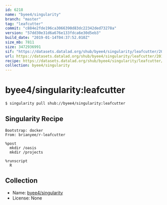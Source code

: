 ```yaml
---
id: 6218
name: "byee4/singularity"
branch: "master"
tag: "leafcutter"
commit: "c884e2fde196ca3066390d83dc22342ded73278a"
version: "57dd30e31d6a676e133fdca6e30d5eb3"
build_date: "2019-01-14T04:37:52.010Z"
size_mb: 7811
size: 3472936991
sif: "https://datasets.datalad.org/shub/byee4/singularity/leafcutter/2019-01-14-c884e2fd-57dd30e3/57dd30e31d6a676e133fdca6e30d5eb3.simg"
url: https://datasets.datalad.org/shub/byee4/singularity/leafcutter/2019-01-14-c884e2fd-57dd30e3/
recipe: https://datasets.datalad.org/shub/byee4/singularity/leafcutter/2019-01-14-c884e2fd-57dd30e3/Singularity
collection: byee4/singularity
---
```


# byee4/singularity:leafcutter

```bash
$ singularity pull shub://byee4/singularity:leafcutter
```

## Singularity Recipe

```singularity
Bootstrap: docker
From: brianyee/r-leafcutter

%post
  mkdir /oasis
  mkdir /projects

%runscript
  R
```

## Collection

 - Name: [byee4/singularity](https://github.com/byee4/singularity)
 - License: None

